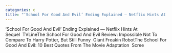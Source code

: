 ```yaml
---
categories: c
title: "‘School For Good And Evil’ Ending Explained — Netflix Hints At Sequel  TVLine"
---
```

‘School For Good And Evil’ Ending Explained — Netflix Hints At Sequel&nbsp;&nbsp;TVLineThe School For Good And Evil Review: Impossible Not To Compare To Harry Potter, But Still Funny&nbsp;&nbsp;Giant Freakin RobotThe School For Good And Evil: 10 Best Quotes From The Movie Adaptation&nbsp;&nbsp;Scree